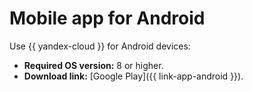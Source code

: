 # Mobile app for Android

Use {{ yandex-cloud }} for Android devices:
* **Required OS version:** 8 or higher.
* **Download link:** [Google Play]({{ link-app-android }}).